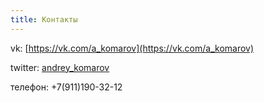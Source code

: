 ```yaml
---
title: Контакты
---
```


vk: [https://vk.com/a_komarov](https://vk.com/a_komarov)

twitter: [andrey_komarov](https://twitter.com/andrey_komarov)

телефон: +7(911)190-32-12

